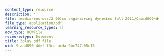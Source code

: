 ```yaml
---
content_type: resource
description: ''
file: /media/courses/2-003sc-engineering-dynamics-fall-2011/9aaad8904deff3ccacda9bc747c05c15_zNCBDrnT05E.pdf
file_type: application/pdf
learning_resource_types: []
ocw_type: OCWFile
resourcetype: Document
title: 3play pdf file
uid: 9aaad890-4def-f3cc-acda-9bc747c05c15
---
```

